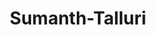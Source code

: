---
title: Sumanth-Talluri
github: https://github.com/Sumanth-Talluri
mode: dark
transition: 1s
score: 71.0
archetype:
- Little Bit of Everything
- Cool Banner
- Editor’s Choice
---